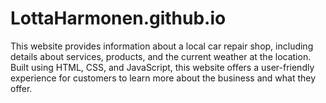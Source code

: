 # LottaHarmonen.github.io
This website provides information about a local car repair shop, including details about services, products, and the current weather at the location. Built using HTML, CSS, and JavaScript,   this website offers a user-friendly experience for customers to learn more about the business and what they offer.
